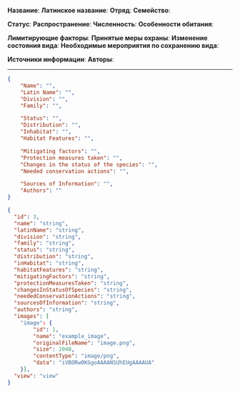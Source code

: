 **Название**:
**Латинское название**:
**Отряд**:
**Семейство**:

**Статус**:
**Распространение**:
**Численность**:
**Особенности обитания**:

**Лимитирующие факторы**:
**Принятые меры охраны**:
**Изменение состояния вида**:
**Необходимые мероприятия по сохранению вида**:

**Источники информации**:
**Авторы**:

---

```json
{
    "Name": "",
    "Latin Name": "",
    "Division": "",
    "Family": "",

    "Status": "",
    "Distribution": "",
    "Inhabitat": "",
    "Habitat Features": "",

    "Mitigating factors": "",
    "Protection measures taken": "",
    "Changes in the status of the species": "",
    "Needed conservation actions": "",

    "Sources of Information": "",
    "Authors": ""
}
```

```json
{
  "id": 3,
  "name": "string",
  "latinName": "string",
  "division": "string",
  "family": "string",
  "status": "string",
  "distribution": "string",
  "inHabitat": "string",
  "habitatFeatures": "string",
  "mitigatingFactors": "string",
  "protectionMeasuresTaken": "string",
  "changesInStatusOfSpecies": "string",
  "neededConservationActions": "string",
  "sourcesOfInformation": "string",
  "authors": "string",
  "images": [
    "image": {
        "id": 1,
        "name": "example_image",
        "originalFileName": "image.png",
        "size": 2048,
        "contentType": "image/png",
        "data": "iVBORw0KGgoAAAANSUhEUgAAAAUA"
    }],
  "view": "view"
}
```